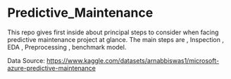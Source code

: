 # Predictive_Maintenance
This repo gives first inside about principal steps to consider when facing predictive maintenance project at glance.
The main steps are , Inspection , EDA , Preprocessing , benchmark model. 

Data Source: https://www.kaggle.com/datasets/arnabbiswas1/microsoft-azure-predictive-maintenance 
